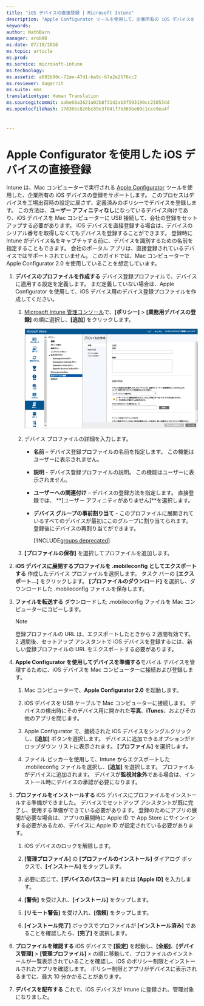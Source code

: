 ```yaml
---
title: "iOS デバイスの直接登録 | Microsoft Intune"
description: "Apple Configurator ツールを使用して、企業所有の iOS デバイスを Mac コンピューターに USB で接続し、定義済みのポリシーで直接登録する。"
keywords: 
author: NathBarn
manager: arob98
ms.date: 07/19/2016
ms.topic: article
ms.prod: 
ms.service: microsoft-intune
ms.technology: 
ms.assetid: a692b90c-72ae-47d1-ba9c-67a2e2576cc2
ms.reviewer: dagerrit
ms.suite: ems
translationtype: Human Translation
ms.sourcegitcommit: aabe68a3621a02b8f3142ab3f593190cc23053dd
ms.openlocfilehash: 17836bc826bc89e3f041f7b369be09c1cce9ea4f


---
```


# Apple Configurator を使用した iOS デバイスの直接登録
Intune は、Mac コンピューターで実行される [Apple Configurator](http://go.microsoft.com/fwlink/?LinkId=518017) ツールを使用した、企業所有の iOS デバイスの登録をサポートします。 このプロセスはデバイスを工場出荷時の設定に戻さず、定義済みのポリシーでデバイスを登録します。 この方法は、**ユーザー アフィニティなし**になっているデバイス向けであり、iOS デバイスを Mac コンピューターに USB 接続して、会社の登録をセットアップする必要があります。 iOS デバイスを直接登録する場合は、デバイスのシリアル番号を取得しなくてもデバイスを登録することができます。 登録時に Intune がデバイス名をキャプチャする前に、デバイスを識別するための名前を指定することもできます。 会社のポータル アプリは、直接登録されているデバイスではサポートされていません。 このガイドでは、Mac コンピューターで Apple Configurator 2.0 を使用していることを想定しています。

1.  **デバイスのプロファイルを作成する** デバイス登録プロファイルで、デバイスに適用する設定を定義します。 まだ定義していない場合は、Apple Configurator を使用して、iOS デバイス用のデバイス登録プロファイルを作成してください。

    1.  [Microsoft Intune 管理コンソール](http://manage.microsoft.com)で、**[ポリシー]** &gt; **[業務用デバイスの登録]** の順に選択し、**[追加]** をクリックします。

        ![[デバイス登録プロファイルの作成] ページ](../media/pol-sa-corp-enroll.png)

    2.  デバイス プロファイルの詳細を入力します。

        -   **名前** – デバイス登録プロファイルの名前を指定します。 この機能はユーザーに表示されません。

        -   **説明** - デバイス登録プロファイルの説明。 この機能はユーザーに表示されません。

        -   **ユーザーへの関連付け** – デバイスの登録方法を指定します。 直接登録では、 **[ユーザー アフィニティがありません]**を選択します。

        -   **デバイス グループの事前割り当て** - このプロファイルに展開されているすべてのデバイスが最初にこのグループに割り当てられます。 登録後にデバイスの再割り当てができます。

            [!INCLUDE[groups deprecated](../includes/group-deprecation.md)]

    3.  **[プロファイルの保存]** を選択してプロファイルを追加します。

5.  **iOS デバイスに展開するプロファイルを .mobileconfig としてエクスポートする** 作成したデバイス プロファイルを選択します。 タスク バーの **[エクスポート…]**  をクリックします。 **[プロファイルのダウンロード]** を選択し、ダウンロードした .mobileconfig ファイルを保存します。

6.  **ファイルを転送する** ダウンロードした .mobileconfig ファイルを Mac コンピューターにコピーします。
    > [!NOTE]
    > 登録プロファイルの URL は、エクスポートしたときから 2 週間有効です。 2 週間後、セットアップ アシスタントで iOS デバイスを登録するには、新しい登録プロファイルの URL をエクスポートする必要があります。
7.  **Apple Configurator を使用してデバイスを準備する**モバイル デバイスを管理するために、iOS デバイスを Mac コンピューターに接続および登録します。

    1.  Mac コンピューターで、**Apple Configurator 2.0** を起動します。

    2.  iOS デバイスを USB ケーブルで Mac コンピューターに接続します。 デバイスの検出時にそのデバイス用に開かれた**写真**、**iTunes**、およびその他のアプリを閉じます。

    3.  Apple Configurator で、接続された iOS デバイスをシングルクリックし、**[追加]** ボタンを選択します。 デバイスに追加できるオプションがドロップダウン リストに表示されます。 **[プロファイル]** を選択します。

    4.  ファイル ピッカーを使用して、Intune からエクスポートした .mobileconfig ファイルを選択し、**[追加]** を選択します。 プロファイルがデバイスに追加されます。  デバイスが**監視対象外**である場合は、インストール時にデバイスの承認が必要になります。

8.  **プロファイルをインストールする** iOS デバイスにプロファイルをインストールする準備ができました。 デバイスでセットアップ アシスタントが既に完了し、使用する準備ができている必要があります。  登録のためにアプリの展開が必要な場合は、アプリの展開時に Apple ID で App Store にサインインする必要があるため、デバイスに Apple ID が設定されている必要があります。

    1.  iOS デバイスのロックを解除します。

    2.  **[管理プロファイル]** の **[プロファイルのインストール]** ダイアログ ボックスで、**[インストール]** をタップします。

    3.  必要に応じて、**[デバイスのパスコード]** または **[Apple ID]** を入力します。

    4.  **[警告]** を受け入れ、**[インストール]** をタップします。

    5.  **[リモート警告]** を受け入れ、**[信頼]** をタップします。

    6.  **[インストール完了]** ボックスでプロファイルが **[インストール済み]** であることを確認したら、**[完了]** を選択します。

9. **プロファイルを確認する**
    iOS デバイスで **[設定]** を起動し、**[全般]**、**[デバイス管理]** &gt; **[管理プロファイル]** &gt; の順に移動して、プロファイルのインストールが一覧表示されていることを確認し、iOS のポリシー制限とインストールされたアプリを確認します。 ポリシー制限とアプリがデバイスに表示されるまでに、最大 10 分かかることがあります。

10. **デバイスを配布する** これで、iOS デバイスが Intune に登録され、管理対象になりました。



<!--HONumber=Aug16_HO1-->


